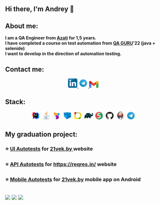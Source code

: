  ## Hi there, I'm Andrey 👋
 
 ## About me:
**I am a QA Engineer from <a target="_blank" href="https://azati.ai/">Azati</a> for 1,5 years.** <br>
**I have completed a course on test automation from <a target="_blank" href="https://qa.guru/"> QA GURU</a>'22 (java + selenide)**<br>
**I want to develop in the direction of automation testing.**
  
  ## Contact me:
<div id="badges" align="center">
  <a href="https://www.linkedin.com/in/qa-andrei-gordey/">
    <img width="6%" src="image/logo/Linkedin.svg.png" alt="LinkedIn Badge"/>
  </a>
  <a href="https://t.me/Gordey_Andrei">
    <img width="6%" src="image/logo/Telegram.svg" alt="Telegram Badge"/>
  </a>
   <a href="mailto:gordey.andrej@gmail.com">
    <img width="6%" src="image/logo/Gmail.svg" alt="Gmail Badge"/>
  </a>
</div>
  
  
  
 ## Stack:
 <p align="center">
<img width="6%" title="Idea" src="image/logo/Idea.svg">
<img width="6%" title="Java" src="image/logo/Java.svg">
<img width="6%" title="Selenide" src="image/logo/Selenide.svg">
<img width="6%" title="Selenoid" src="image/logo/Selenoid.svg">
<img width="6%" title="Allure Report" src="image/logo/Allure.svg">
<img width="6%" title="Gradle" src="image/logo/Gradle.svg">
<img width="6%" title="JUnit5" src="image/logo/Junit5.svg">
<img width="6%" title="GitHub" src="image/logo/GitHub.svg">
<img width="6%" title="Jenkins" src="image/logo/Jenkins.svg">
<img width="6%" title="Telegram" src="image/logo/Telegram.svg">
</p>


  ## My graduation project:
### :star: <a target="_blank" href="https://github.com/AGordey/Diplom_UI_Test_Part_1">UI Autotests</a> for <a target="_blank" href="https://www.21vek.by/"> 21vek.by </a> website

### :star: <a target="_blank" href="https://github.com/AGordey/Diplom_API_Test_Part_2">API Autotests</a> for <a target="_blank" href="https://reqres.in/">https://reqres.in/ </a> website

### :star: <a target="_blank" href="https://github.com/AGordey/Diplom_Mobile_Test_Part_3">Mobile Autotests</a> for <a target="_blank" href="https://play.google.com/store/apps/details?id=com.twentyonevek&hl=ru"> 21vek.by</a> mobile app on Android







![](http://github-profile-summary-cards.vercel.app/api/cards/stats?username=AGordey)
![](http://github-profile-summary-cards.vercel.app/api/cards/repos-per-language?username=AGordey) 
![](https://github-profile-summary-cards.vercel.app/api/cards/profile-details?username=AGordey)
---
